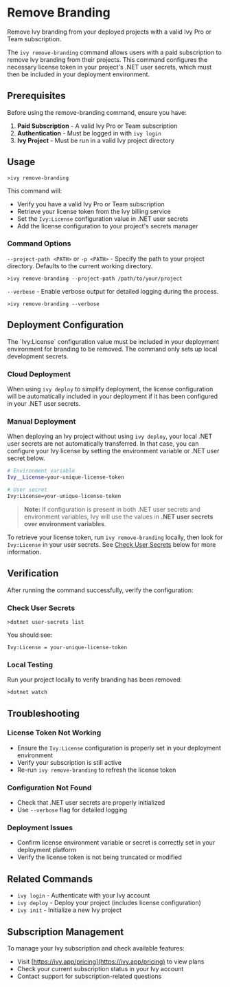 ﻿# Remove Branding

<Ingress>
Remove Ivy branding from your deployed projects with a valid Ivy Pro or Team subscription.
</Ingress>

The `ivy remove-branding` command allows users with a paid subscription to remove Ivy branding from their projects. This command configures the necessary license token in your project's .NET user secrets, which must then be included in your deployment environment.

## Prerequisites

Before using the remove-branding command, ensure you have:

1. **Paid Subscription** - A valid Ivy Pro or Team subscription
2. **Authentication** - Must be logged in with `ivy login`
3. **Ivy Project** - Must be run in a valid Ivy project directory

## Usage

```terminal
>ivy remove-branding
```

This command will:

- Verify you have a valid Ivy Pro or Team subscription
- Retrieve your license token from the Ivy billing service
- Set the `Ivy:License` configuration value in .NET user secrets
- Add the license configuration to your project's secrets manager

### Command Options

`--project-path <PATH>` or `-p <PATH>` - Specify the path to your project directory. Defaults to the current working directory.

```terminal
>ivy remove-branding --project-path /path/to/your/project
```

`--verbose` - Enable verbose output for detailed logging during the process.

```terminal
>ivy remove-branding --verbose
```

## Deployment Configuration

<Callout Type="Warning">
The `Ivy:License` configuration value must be included in your deployment environment for branding to be removed. The command only sets up local development secrets.
</Callout>

### Cloud Deployment

When using `ivy deploy` to simplify deployment, the license configuration will be automatically included in your deployment if it has been configured in your .NET user secrets.

### Manual Deployment

When deploying an Ivy project without using `ivy deploy`, your local .NET user secrets are not automatically transferred. In that case, you can configure your Ivy license by setting the environment variable or .NET user secret below.

```bash
# Environment variable
Ivy__License=your-unique-license-token

# User secret
Ivy:License=your-unique-license-token
```

> **Note:** If configuration is present in both .NET user secrets and environment variables, Ivy will use the values in **.NET user secrets over environment variables**.

To retrieve your license token, run `ivy remove-branding` locally, then look for `Ivy:License` in your user secrets. See [Check User Secrets](#check-user-secrets) below for more information.

## Verification

After running the command successfully, verify the configuration:

### Check User Secrets

```terminal
>dotnet user-secrets list
```

You should see:
```
Ivy:License = your-unique-license-token
```

### Local Testing

Run your project locally to verify branding has been removed:

```terminal
>dotnet watch
```

## Troubleshooting

### License Token Not Working

- Ensure the `Ivy:License` configuration is properly set in your deployment environment
- Verify your subscription is still active
- Re-run `ivy remove-branding` to refresh the license token

### Configuration Not Found

- Check that .NET user secrets are properly initialized
- Use `--verbose` flag for detailed logging

### Deployment Issues

- Confirm license environment variable or secret is correctly set in your deployment platform
- Verify the license token is not being truncated or modified

## Related Commands

- `ivy login` - Authenticate with your Ivy account
- `ivy deploy` - Deploy your project (includes license configuration)
- `ivy init` - Initialize a new Ivy project

## Subscription Management

To manage your Ivy subscription and check available features:

- Visit [https://ivy.app/pricing](https://ivy.app/pricing) to view plans
- Check your current subscription status in your Ivy account
- Contact support for subscription-related questions
